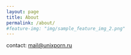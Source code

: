 ```yaml
---
layout: page
title: About
permalink: /about/
#feature-img: "img/sample_feature_img_2.png"
---
```

contact: mail@unixporn.ru
